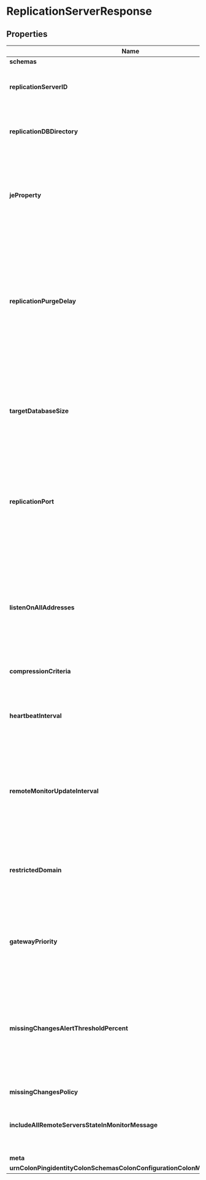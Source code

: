 

# ReplicationServerResponse


## Properties

| Name | Type | Description | Notes |
|------------ | ------------- | ------------- | -------------|
|**schemas** | **List&lt;EnumreplicationServerSchemaUrn&gt;** |  |  [optional] |
|**replicationServerID** | **Integer** | Specifies a unique identifier for the Replication Server. |  |
|**replicationDBDirectory** | **String** | The path where the Replication Server stores all persistent information. |  |
|**jeProperty** | **List&lt;String&gt;** | Specifies the database and environment properties for the Berkeley DB Java Edition database for the replication changelog. |  [optional] |
|**replicationPurgeDelay** | **String** | Changes are guaranteed to be maintained in the changelog database for at least this duration. Setting target-database-size can allow additional changes to be maintained up to the configured size on disk. |  [optional] |
|**targetDatabaseSize** | **String** | The replication changelog database is allowed to grow up to this size even if changes are older than the configured replication-purge-delay. |  [optional] |
|**replicationPort** | **Integer** | The port on which this Replication Server waits for connections from other Replication Servers or Directory Server instances. |  |
|**listenOnAllAddresses** | **Boolean** | Indicates whether the Replication Server should listen on all addresses for this host. If set to FALSE, then the Replication Server will listen only to the address resolved from the hostname provided. |  [optional] |
|**compressionCriteria** | **EnumreplicationServerCompressionCriteriaProp** |  |  [optional] |
|**heartbeatInterval** | **String** | Specifies the heartbeat interval that the Directory Server will use when communicating with Replication Servers. |  [optional] |
|**remoteMonitorUpdateInterval** | **String** | Specifies the duration that topology monitor data will be cached before it is requested again from a remote server. |  [optional] |
|**restrictedDomain** | **List&lt;String&gt;** | Specifies the base DN of domains that are only replicated between server instances that belong to the same replication set. |  [optional] |
|**gatewayPriority** | **Integer** | Specifies the gateway priority of the Replication Server in the current location. |  |
|**missingChangesAlertThresholdPercent** | **Integer** | Specifies the missing changes alert threshold as a percentage of the total pending changes. For instance, a value of 80 indicates that the replica is 80% of the way to losing changes. |  [optional] |
|**missingChangesPolicy** | **EnumreplicationServerMissingChangesPolicyProp** |  |  [optional] |
|**includeAllRemoteServersStateInMonitorMessage** | **Boolean** | Indicates monitor messages should include information about remote servers. |  [optional] |
|**meta** | [**MetaMeta**](MetaMeta.md) |  |  [optional] |
|**urnColonPingidentityColonSchemasColonConfigurationColonMessagesColon20** | [**MetaUrnPingidentitySchemasConfigurationMessages20**](MetaUrnPingidentitySchemasConfigurationMessages20.md) |  |  [optional] |




